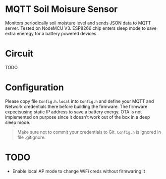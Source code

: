 # MQTT Soil Moisure Sensor
Monitors periodically soil moisture level and sends JSON data to MQTT server. Tested on NodeMCU V3.
ESP8266 chip enters sleep mode to save extra eneregy for a battery powered devices.

# Circuit
TODO

# Configuration
Please copy file `Config.h.local` into `Config.h` and define your MQTT and Network credentials there before building the firmware. The firmware expectsusing static IP address to save a battery energy. OTA is not implemented on purpose since it doesn't work out of the box in a deep sleep mode.

> Make sure not to commit your credentials to Git. `Config.h` is ignored in file .gitignore.

# TODO
* Enable local AP mode to change WiFi creds without firmwaring it